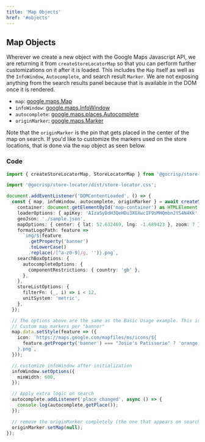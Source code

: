 ```yaml
---
title: 'Map Objects'
href: '#objects'
---
```


## Map Objects

Wherever we create a new object with the Google Maps Javascript API, we are returning it from `createStoreLocatorMap` so that you can perform further customizations on it after it is loaded. This includes the `Map` itself as well as the `InfoWindow`, `Autocomplete`, and search result `Marker`. We are not exposing anything from the search results panel because that is available in the DOM once it is rendered.

- `map`: [google.maps.Map](https://developers.google.com/maps/documentation/javascript/reference/map?hl=en#Map)
- `infoWindow`: [google.maps.InfoWindow](https://developers.google.com/maps/documentation/javascript/reference/info-window)
- `autocomplete`: [google.maps.places.Autocomplete](https://developers.google.com/maps/documentation/javascript/places-autocomplete)
- `originMarker`: [google.maps.Marker](https://developers.google.com/maps/documentation/javascript/markers)

Note that the `originMarker` is the pin that gets placed in the center of the map on search. If you'd like to customize the markers used on the store locations, that is done via the `map` object as seen below.

### Code

```TypeScript
import { createStoreLocatorMap, StoreLocatorMap } from '@gocrisp/store-locator';

import '@gocrisp/store-locator/dist/store-locator.css';

document.addEventListener('DOMContentLoaded', () => {
  const { map, infoWindow, autocomplete, originMarker } = await createStoreLocatorMap({
    container: document.getElementById('map-container') as HTMLElement,
    loaderOptions: { apiKey: 'AIzaSyDdH3QeHDu3XGXwcIF9sMHQmbn2YS4N4Kk' },
    geoJson: './sample.json',
    mapOptions: { center: { lat: 52.632469, lng: -1.689423 }, zoom: 7 },
    formatLogoPath: feature =>
      `img/${feature
        .getProperty('banner')
        .toLowerCase()
        .replace(/[^a-z0-9]/g, '')}.png`,
    searchBoxOptions: {
      autocompleteOptions: {
        componentRestrictions: { country: 'gb' },
      },
    },
    storeListOptions: {
      filterFn: (_, i) => i < 12,
      unitSystem: 'metric',
    },
  });

  // The options above are the same as the Basic Usage example. This is where the fun happens:
  // Custom map markers per "banner"
  map.data.setStyle(feature => ({
    icon: `https://maps.google.com/mapfiles/ms/icons/${
      feature.getProperty('banner') === "Josie's Patisserie" ? 'orange' : 'green'
    }.png`,
  }));

  // customize infoWindow after initialization
  infoWindow.setOptions({
    minWidth: 600,
  });

  // Apply extra logic on search
  autocomplete.addListener('place_changed', async () => {
    console.log(autocomplete.getPlace());
  });

  // remove the originMarker completely (the one that appears on search)
  originMarker.setMap(null);
});
```





